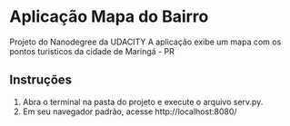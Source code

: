 # Aplicação Mapa do Bairro
Projeto do Nanodegree da UDACITY
A aplicação exibe um mapa com os pontos turisticos da cidade de Maringá - PR

## Instruções
1. Abra o terminal na pasta do projeto e execute o arquivo serv.py.
2. Em seu navegador padrão, acesse http://localhost:8080/
